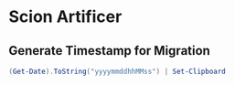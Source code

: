 # Scion Artificer

## Generate Timestamp for Migration

```ps1
(Get-Date).ToString("yyyymmddhhMMss") | Set-Clipboard
```